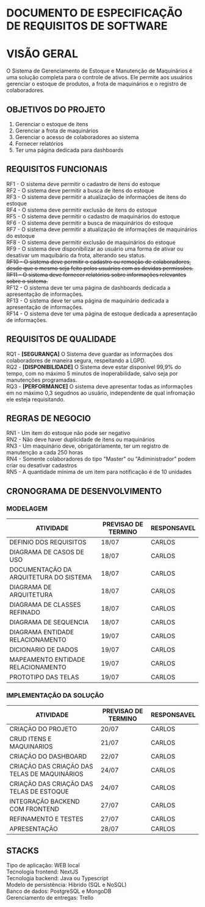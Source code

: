 # DOCUMENTO DE ESPECIFICAÇÃO DE REQUISITOS DE SOFTWARE

# VISÃO GERAL

O Sistema de Gerenciamento de Estoque e Manutenção de Maquinários é uma solução completa para o controle de ativos. Ele permite aos usuários gerenciar o estoque de produtos, a frota de maquinários e o registro de colaboradores.

## OBJETIVOS DO PROJETO

1. Gerenciar o estoque de itens
2. Gerenciar a frota de maquinários
3. Gerenciar o acesso de colaboradores ao sistema
4. Fornecer relatórios
5. Ter uma página dedicada para dashboards

## REQUISITOS FUNCIONAIS

RF1 - O sistema deve permitir o cadastro de itens do estoque<br/>
RF2 - O sistema deve permitir a busca de itens do estoque<br/>
RF3 - O sistema deve permitir a atualização de informações de itens do estoque<br/>
RF4 - O sistema deve permitir exclusão de itens do estoque<br/>
RF5 - O sistema deve permitir o cadastro de maquinários do estoque<br/>
RF6 - O sistema deve permitir a busca de maquinários do estoque<br/>
RF7 - O sistema deve permitir a atualização de informações de maquinários do estoque<br/>
RF8 - O sistema deve permitir exclusão de maquinários do estoque<br/>
RF9 - O sistema deve disponibilizar ao usuário uma forma de ativar ou desativar um maquibário da frota, alterando seu status.<br/>
~~RF10 - O sistema deve permitir o cadastro ou remoção de colaboradores, desde que o mesmo seja feito pelos usuários com as devidas permissões.~~<br/>
~~RF11 - O sistema deve fornecer relatórios sobre informações relevantes sobre o sistema.~~<br/>
RF12 - O sistema deve ter uma página de dashboards dedicada a apresentação de informações.<br/>
RF13 - O sistema deve ter uma página de maquinário dedicada a apresentação de informações.<br/>
RF14 - O sistema deve ter uma página de estoque dedicada a apresentação de informações.<br/>

## REQUISITOS DE QUALIDADE

RQ1 - **[SEGURANÇA]** O Sistema deve guardar as informações dos colaboradores de maneira segura, respeitando a LGPD.<br/>
RQ2 - **[DISPONIBILIDADE]** O Sistema deve estar disponível 99,9% do tempo, com no máximo 5 minutos de inoperabilidade, salvo seja por manutenções programadas.<br/>
RQ3 - **[PERFORMANCE]** O sistema deve apresentar todas as informações em no máximo 0,3 segudnos ao usuário, independente de qual infromação ele esteja requisitando.<br/>

## REGRAS DE NEGOCIO

RN1 - Um item do estoque não pode ser negativo<br/>
RN2 - Não deve haver duplicidade de itens ou maquinários<br/>
RN3 - Um maquinário deve, obrigatóriamente, ter um registro de manutenção a cada 250 horas<br/>
RN4 - Somente colaboradores do tipo "Master" ou "Adiministrador" podem criar ou desativar cadastros<br/>
RN5 - A quantidade mínima de um item para notificação é de 10 unidades<br/>

## CRONOGRAMA DE DESENVOLVIMENTO

### MODELAGEM
|ATIVIDADE|PREVISAO DE TERMINO|RESPONSAVEL|
|---|---|---|
|DEFINIO DOS REQUISITOS | 18/07 | CARLOS |
|DIAGRAMA DE CASOS DE USO | 18/07 | CARLOS |
|DOCUMENTAÇÃO DA ARQUITETURA DO SISTEMA| 18/07| CARLOS |
|DIAGRAMA DE ARQUITETURA | 18/07 | CARLOS |
|DIAGRAMA DE CLASSES REFINADO| 18/07 | CARLOS |
|DIAGRAMA DE SEQUENCIA | 18/07 | CARLOS |
|DIAGRAMA ENTIDADE RELACIONAMENTO | 19/07 | CARLOS |
|DICIONARIO DE DADOS | 19/07| CARLOS |
|MAPEAMENTO ENTIDADE RELACIONAMENTO | 19/07| CARLOS |
|PROTOTIPO DAS TELAS | 19/07| CARLOS |

### IMPLEMENTAÇÃO DA SOLUÇÃO
|ATIVIDADE|PREVISAO DE TERMINO|RESPONSAVEL|
|---|---|---|
|CRIAÇÃO DO PROJETO| 20/07 | CARLOS |
|CRUD ITENS E MAQUINARIOS| 21/07 | CARLOS |
|CRIAÇÃO DO DASHBOARD | 22/07 | CARLOS |
|CRIAÇÃO DAS CRIAÇÃO DAS TELAS DE MAQUINÁRIOS | 24/07 | CARLOS |
|CRIAÇÃO DAS CRIAÇÃO DAS TELAS DE ESTOQUE | 24/07 | CARLOS |
|INTEGRAÇÃO BACKEND COM FRONTEND | 27/07 | CARLOS |
|REFINAMENTO E TESTES | 27/07 | CARLOS |
| APRESENTAÇÃO | 28/07 | CARLOS |

## STACKS

Tipo de aplicação: WEB local<br/>
Tecnologia frontend: NextJS<br/>
Tecnologia backend: Java ou Typescript<br/>
Modelo de persistência: Hibrido (SQL e NoSQL)<br/>
Banco de dados: PostgreSQL e MongoDB<br/>
Gerenciamento de entregas: Trello<br/>
